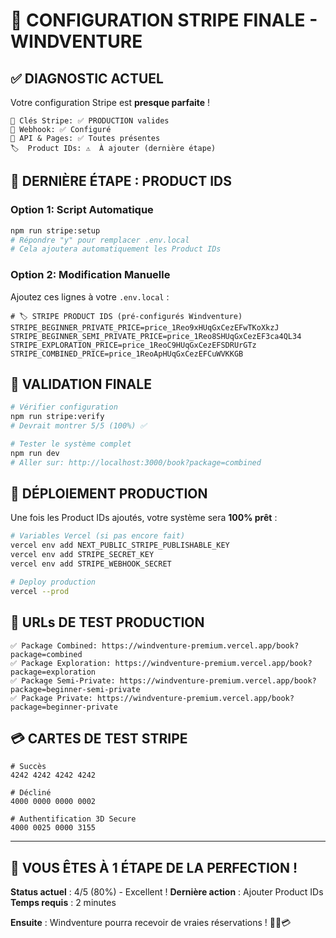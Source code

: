 # 🔑 CONFIGURATION STRIPE FINALE - WINDVENTURE

## ✅ DIAGNOSTIC ACTUEL 

Votre configuration Stripe est **presque parfaite** ! 

```
🔑 Clés Stripe: ✅ PRODUCTION valides
🔗 Webhook: ✅ Configuré  
📄 API & Pages: ✅ Toutes présentes
🏷️  Product IDs: ⚠️  À ajouter (dernière étape)
```

## 🎯 DERNIÈRE ÉTAPE : PRODUCT IDS

### Option 1: Script Automatique
```bash
npm run stripe:setup
# Répondre "y" pour remplacer .env.local
# Cela ajoutera automatiquement les Product IDs
```

### Option 2: Modification Manuelle

Ajoutez ces lignes à votre `.env.local` :

```env
# 🏷️ STRIPE PRODUCT IDS (pré-configurés Windventure)
STRIPE_BEGINNER_PRIVATE_PRICE=price_1Reo9xHUqGxCezEFwTKoXkzJ
STRIPE_BEGINNER_SEMI_PRIVATE_PRICE=price_1Reo8SHUqGxCezEF3ca4QL34
STRIPE_EXPLORATION_PRICE=price_1ReoC9HUqGxCezEFSDRUrGTz
STRIPE_COMBINED_PRICE=price_1ReoApHUqGxCezEFCuWVKKGB
```

## 🧪 VALIDATION FINALE

```bash
# Vérifier configuration
npm run stripe:verify
# Devrait montrer 5/5 (100%) ✅

# Tester le système complet
npm run dev
# Aller sur: http://localhost:3000/book?package=combined
```

## 🚀 DÉPLOIEMENT PRODUCTION

Une fois les Product IDs ajoutés, votre système sera **100% prêt** :

```bash
# Variables Vercel (si pas encore fait)
vercel env add NEXT_PUBLIC_STRIPE_PUBLISHABLE_KEY
vercel env add STRIPE_SECRET_KEY  
vercel env add STRIPE_WEBHOOK_SECRET

# Deploy production
vercel --prod
```

## 🎯 URLs DE TEST PRODUCTION

```
✅ Package Combined: https://windventure-premium.vercel.app/book?package=combined
✅ Package Exploration: https://windventure-premium.vercel.app/book?package=exploration
✅ Package Semi-Private: https://windventure-premium.vercel.app/book?package=beginner-semi-private
✅ Package Private: https://windventure-premium.vercel.app/book?package=beginner-private
```

## 💳 CARTES DE TEST STRIPE

```
# Succès
4242 4242 4242 4242

# Décliné  
4000 0000 0000 0002

# Authentification 3D Secure
4000 0025 0000 3155
```

---

## 🎉 VOUS ÊTES À 1 ÉTAPE DE LA PERFECTION !

**Status actuel** : 4/5 (80%) - Excellent !
**Dernière action** : Ajouter Product IDs
**Temps requis** : 2 minutes

**Ensuite** : Windventure pourra recevoir de vraies réservations ! 🏄‍♂️💳